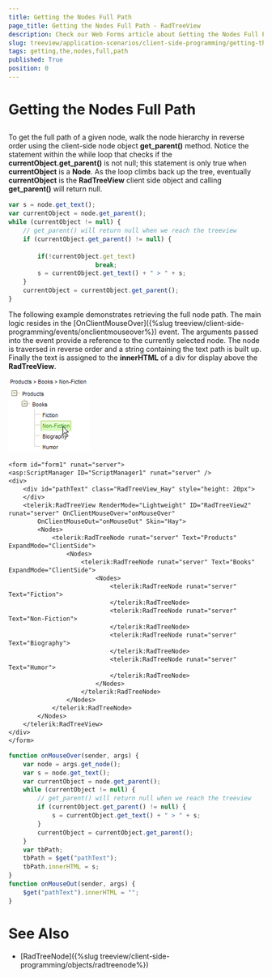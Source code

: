 ```yaml
---
title: Getting the Nodes Full Path
page_title: Getting the Nodes Full Path - RadTreeView
description: Check our Web Forms article about Getting the Nodes Full Path.
slug: treeview/application-scenarios/client-side-programming/getting-the-nodes-full-path
tags: getting,the,nodes,full,path
published: True
position: 0
---
```


# Getting the Nodes Full Path



## 

To get the full path of a given node, walk the node hierarchy in reverse order using the client-side node object **get_parent()** method. Notice the statement within the while loop that checks if the **currentObject.get_parent()** is not null; this statement is only true when **currentObject** is a **Node**. As the loop climbs back up the tree, eventually **currentObject** is the **RadTreeView** client side object and calling **get_parent()** will return null.

````JavaScript
var s = node.get_text();
var currentObject = node.get_parent();
while (currentObject != null) {
    // get_parent() will return null when we reach the treeview
    if (currentObject.get_parent() != null) {
    	
    	if(!currentObject.get_text)
                        break;
        s = currentObject.get_text() + " > " + s;
    }
    currentObject = currentObject.get_parent();
} 
````



The following example demonstrates retrieving the full node path. The main logic resides in the [OnClientMouseOver]({%slug treeview/client-side-programming/events/onclientmouseover%}) event. The arguments passed into the event provide a reference to the currently selected node. The node is traversed in reverse order and a string containing the text path is built up. Finally the text is assigned to the **innerHTML** of a div for display above the **RadTreeView**.


![](images/treeview_howto01.png)

````ASPNET
<form id="form1" runat="server">
<asp:ScriptManager ID="ScriptManager1" runat="server" />
<div>
	<div id="pathText" class="RadTreeView_Hay" style="height: 20px">
	</div>
	<telerik:RadTreeView RenderMode="Lightweight" ID="RadTreeView2" runat="server" OnClientMouseOver="onMouseOver"
		OnClientMouseOut="onMouseOut" Skin="Hay">
		<Nodes>
			<telerik:RadTreeNode runat="server" Text="Products" ExpandMode="ClientSide">
				<Nodes>
					<telerik:RadTreeNode runat="server" Text="Books" ExpandMode="ClientSide">
						<Nodes>
							<telerik:RadTreeNode runat="server" Text="Fiction">
							</telerik:RadTreeNode>
							<telerik:RadTreeNode runat="server" Text="Non-Fiction">
							</telerik:RadTreeNode>
							<telerik:RadTreeNode runat="server" Text="Biography">
							</telerik:RadTreeNode>
							<telerik:RadTreeNode runat="server" Text="Humor">
							</telerik:RadTreeNode>
						</Nodes>
					</telerik:RadTreeNode>
				</Nodes>
			</telerik:RadTreeNode>
		</Nodes>
	</telerik:RadTreeView>
</div>
</form>
````
````JavaScript
function onMouseOver(sender, args) {
    var node = args.get_node();
    var s = node.get_text();
    var currentObject = node.get_parent();
    while (currentObject != null) {
        // get_parent() will return null when we reach the treeview
        if (currentObject.get_parent() != null) {
            s = currentObject.get_text() + " > " + s;
        }
        currentObject = currentObject.get_parent();
    }
    var tbPath;
    tbPath = $get("pathText");
    tbPath.innerHTML = s;
}
function onMouseOut(sender, args) {
    $get("pathText").innerHTML = "";
}
````



# See Also

 * [RadTreeNode]({%slug treeview/client-side-programming/objects/radtreenode%})
